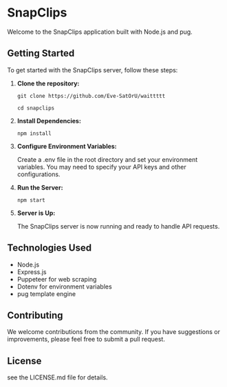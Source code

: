 # SnapClips 

Welcome to the SnapClips application built with Node.js and pug.

## Getting Started

To get started with the SnapClips server, follow these steps:

1. **Clone the repository:**

   ```
   git clone https://github.com/Eve-SatOrU/waittttt
    ```
    ```
   cd snapclips
    ```
2. **Install Dependencies:**

    ```
    npm install
    ```
3. **Configure Environment Variables:**

    Create a .env file in the root directory and set your environment variables. You may need to specify your API keys and other configurations.

4. **Run the Server:**

    ```
    npm start
    ```
5. **Server is Up:**

    The SnapClips server is now running and ready to handle API requests.

## Technologies Used
* Node.js
* Express.js
* Puppeteer for web scraping
* Dotenv for environment variables
* pug template engine
## Contributing
We welcome contributions from the community. If you have suggestions or improvements, please feel free to submit a pull request.

## License
see the LICENSE.md file for details.
